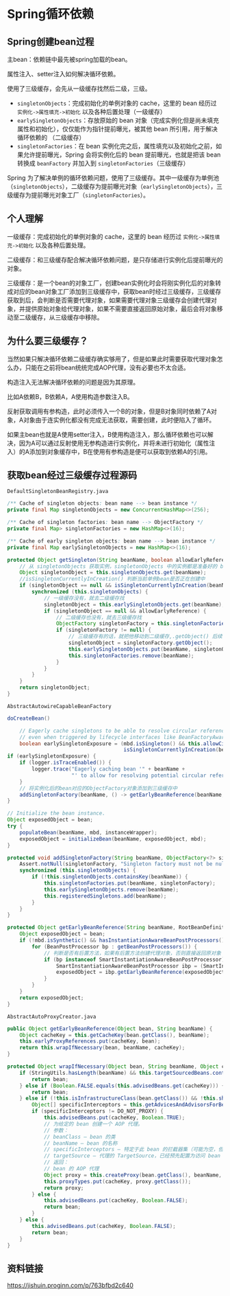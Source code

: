 # Spring循环依赖

## Spring创建bean过程

主bean：依赖链中最先被spring加载的bean。

属性注入、setter注入如何解决循环依赖。

使用了三级缓存，会先从一级缓存找然后二级，三级。

- `singletonObjects`：完成初始化的单例对象的 cache，这里的 bean 经历过 `实例化->属性填充->初始化` 以及各种后置处理（一级缓存）
- `earlySingletonObjects`：存放原始的 bean 对象（完成实例化但是尚未填充属性和初始化），仅仅能作为指针提前曝光，被其他 bean 所引用，用于解决循环依赖的 （二级缓存）
- `singletonFactories`：在 bean 实例化完之后，属性填充以及初始化之前，如果允许提前曝光，Spring 会将实例化后的 bean 提前曝光，也就是把该 bean 转换成 `beanFactory` 并加入到 `singletonFactories`（三级缓存）

Spring 为了解决单例的循环依赖问题，使用了三级缓存。其中一级缓存为单例池（`singletonObjects`），二级缓存为提前曝光对象（`earlySingletonObjects`），三级缓存为提前曝光对象工厂（`singletonFactories`）。

## 个人理解

一级缓存：完成初始化的单例对象的 cache，这里的 bean 经历过 `实例化->属性填充->初始化` 以及各种后置处理。

二级缓存：和三级缓存配合解决循环依赖问题，是只存储进行实例化后提前曝光的对象。

三级缓存：是一个bean的对象工厂，创建bean实例化时会将刚实例化后的对象转成对应的bean对象工厂添加到三级缓存中，获取bean时经过三级缓存，三级缓存获取到后，会判断是否需要代理对象，如果需要代理对象三级缓存会创建代理对象，并提供原始对象给代理对象，如果不需要直接返回原始对象，最后会将对象移动至二级缓存，从三级缓存中移除。

## 为什么要三级缓存？

当然如果只解决循环依赖二级缓存确实够用了，但是如果此时需要获取代理对象怎么办，只能在之前将bean统统完成AOP代理，没有必要也不太合适。

构造注入无法解决循环依赖的问题是因为其原理。

比如A依赖B，B依赖A，A使用构造参数注入B。

反射获取调用有参构造，此时必须传入一个B的对象，但是B对象同时依赖了A对象，A对象由于连实例化都没有完成无法获取，需要创建，此时便陷入了循环。

如果主bean也就是A使用setter注入，B使用构造注入，那么循环依赖也可以解决，因为A可以通过反射使用无参构造进行实例化，并将未进行初始化（属性注入）的A添加到对象缓存中，B在使用有参构造是便可以获取到依赖A的引用。



## 获取bean经过三级缓存过程源码

```
DefaultSingletonBeanRegistry.java
```

```java
/** Cache of singleton objects: bean name --> bean instance */
private final Map singletonObjects = new ConcurrentHashMap<>(256);

/** Cache of singleton factories: bean name --> ObjectFactory */
private final Map> singletonFactories = new HashMap<>(16);

/** Cache of early singleton objects: bean name --> bean instance */
private final Map earlySingletonObjects = new HashMap<>(16);

protected Object getSingleton(String beanName, boolean allowEarlyReference) {
    // 从 singletonObjects 获取实例，singletonObjects 中的实例都是准备好的 bean 实例，可以直接使用
    Object singletonObject = this.singletonObjects.get(beanName);
    //isSingletonCurrentlyInCreation() 判断当前单例bean是否正在创建中
    if (singletonObject == null && isSingletonCurrentlyInCreation(beanName)) {
        synchronized (this.singletonObjects) {
            // 一级缓存没有，就去二级缓存找
            singletonObject = this.earlySingletonObjects.get(beanName);
            if (singletonObject == null && allowEarlyReference) {
                // 二级缓存也没有，就去三级缓存找
                ObjectFactory singletonFactory = this.singletonFactories.get(beanName);
                if (singletonFactory != null) {
                    // 三级缓存有的话，就把他移动到二级缓存,.getObject() 后续会讲到
                    singletonObject = singletonFactory.getObject();
                    this.earlySingletonObjects.put(beanName, singletonObject);
                    this.singletonFactories.remove(beanName);
                }
            }
        }
    }
    return singletonObject;
}
```



```
AbstractAutowireCapableBeanFactory
```

```java
doCreateBean()

    // Eagerly cache singletons to be able to resolve circular references
    // even when triggered by lifecycle interfaces like BeanFactoryAware.
    boolean earlySingletonExposure = (mbd.isSingleton() && this.allowCircularReferences &&
                                      isSingletonCurrentlyInCreation(beanName));
if (earlySingletonExposure) {
    if (logger.isTraceEnabled()) {
        logger.trace("Eagerly caching bean '" + beanName +
                     "' to allow for resolving potential circular references");
    }
    // 将实例化后的bean对应的ObjectFactory对象添加到三级缓存中
    addSingletonFactory(beanName, () -> getEarlyBeanReference(beanName, mbd, bean));
}

// Initialize the bean instance.
Object exposedObject = bean;
try {
    populateBean(beanName, mbd, instanceWrapper);
    exposedObject = initializeBean(beanName, exposedObject, mbd);
}
```

```java
protected void addSingletonFactory(String beanName, ObjectFactory<?> singletonFactory) {
    Assert.notNull(singletonFactory, "Singleton factory must not be null");
    synchronized (this.singletonObjects) {
        if (!this.singletonObjects.containsKey(beanName)) {
            this.singletonFactories.put(beanName, singletonFactory);
            this.earlySingletonObjects.remove(beanName);
            this.registeredSingletons.add(beanName);
        }
    }
}

protected Object getEarlyBeanReference(String beanName, RootBeanDefinition mbd, Object bean) {
    Object exposedObject = bean;
    if (!mbd.isSynthetic() && hasInstantiationAwareBeanPostProcessors()) {
        for (BeanPostProcessor bp : getBeanPostProcessors()) {
            // 判断是否有后置方法，如果有后置方法创建代理对象，否则直接返回原对象
            if (bp instanceof SmartInstantiationAwareBeanPostProcessor) {
                SmartInstantiationAwareBeanPostProcessor ibp = (SmartInstantiationAwareBeanPostProcessor) bp;
                exposedObject = ibp.getEarlyBeanReference(exposedObject, beanName);
            }
        }
    }
    return exposedObject;
}
```



```
AbstractAutoProxyCreator.java
```

```java
public Object getEarlyBeanReference(Object bean, String beanName) {
    Object cacheKey = this.getCacheKey(bean.getClass(), beanName);
    this.earlyProxyReferences.put(cacheKey, bean);
    return this.wrapIfNecessary(bean, beanName, cacheKey);
}
```

```java
protected Object wrapIfNecessary(Object bean, String beanName, Object cacheKey) {
    if (StringUtils.hasLength(beanName) && this.targetSourcedBeans.contains(beanName)) {
        return bean;
    } else if (Boolean.FALSE.equals(this.advisedBeans.get(cacheKey))) {
        return bean;
    } else if (!this.isInfrastructureClass(bean.getClass()) && !this.shouldSkip(bean.getClass(), beanName)) {
        Object[] specificInterceptors = this.getAdvicesAndAdvisorsForBean(bean.getClass(), beanName, (TargetSource)null);
        if (specificInterceptors != DO_NOT_PROXY) {
            this.advisedBeans.put(cacheKey, Boolean.TRUE);
            // 为给定的 bean 创建一个 AOP 代理。
            // 参数：
            // beanClass – bean 的类
            // beanName – bean 的名称
            // specificInterceptors – 特定于此 bean 的拦截器集（可能为空，但不为空）
            // targetSource – 代理的 TargetSource，已经预先配置为访问 bean
            // 返回：
            // bean 的 AOP 代理
            Object proxy = this.createProxy(bean.getClass(), beanName, specificInterceptors, new SingletonTargetSource(bean));
            this.proxyTypes.put(cacheKey, proxy.getClass());
            return proxy;
        } else {
            this.advisedBeans.put(cacheKey, Boolean.FALSE);
            return bean;
        }
    } else {
        this.advisedBeans.put(cacheKey, Boolean.FALSE);
        return bean;
    }
}
```

## 资料链接

https://jishuin.proginn.com/p/763bfbd2c640





